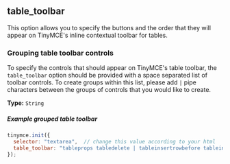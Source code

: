 ## table_toolbar

This option allows you to specify the buttons and the order that they will appear on TinyMCE's inline contextual toolbar for tables.

### Grouping table toolbar controls

To specify the controls that should appear on TinyMCE's table toolbar, the `table_toolbar` option should be provided with a space separated list of toolbar controls. To create groups within this list, please add `|` pipe characters between the groups of controls that you would like to create.

**Type:** `String`

##### Example grouped table toolbar

```js
tinymce.init({
  selector: "textarea",  // change this value according to your html
  table_toolbar: "tableprops tabledelete | tableinsertrowbefore tableinsertrowafter tabledeleterow | tableinsertcolbefore tableinsertcolafter tabledeletecol"
});
```